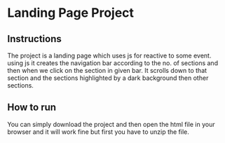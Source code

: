 # Landing Page Project

## Instructions

The project is a landing page which uses js for reactive to some event. using js it creates the navigation bar according to the no. of sections and then when we click on the section in given bar. It scrolls down to that section and the sections highlighted by a dark background then other sections.

## How to run

You can simply download the project and then open the html file in your browser and it will work fine but first you have to unzip the 
file.
